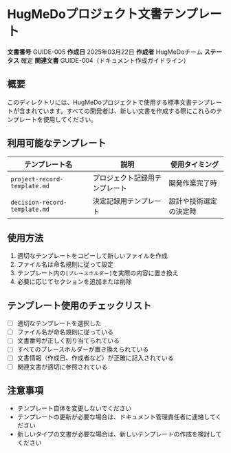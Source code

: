 # HugMeDoプロジェクト文書テンプレート

**文書番号** GUIDE-005
**作成日** 2025年03月22日
**作成者** HugMeDoチーム
**ステータス** 確定
**関連文書** GUIDE-004（ドキュメント作成ガイドライン）

## 概要

このディレクトリには、HugMeDoプロジェクトで使用する標準文書テンプレートが含まれています。すべての開発者は、新しい文書を作成する際にこれらのテンプレートを使用してください。

## 利用可能なテンプレート

| テンプレート名 | 説明 | 使用タイミング |
|--------------|------|--------------|
| `project-record-template.md` | プロジェクト記録用テンプレート | 開発作業完了時 |
| `decision-record-template.md` | 決定記録用テンプレート | 設計や技術選定の決定時 |

## 使用方法

1. 適切なテンプレートをコピーして新しいファイルを作成
2. ファイル名は命名規則に従って設定
3. テンプレート内の`[プレースホルダー]`を実際の内容に置き換え
4. 必要に応じてセクションを追加または削除

## テンプレート使用のチェックリスト

- [ ] 適切なテンプレートを選択した
- [ ] ファイル名が命名規則に従っている
- [ ] 文書番号が正しく割り当てられている
- [ ] すべてのプレースホルダーが置き換えられている
- [ ] 文書情報（作成日、作成者など）が正確に記入されている
- [ ] 関連文書が適切に参照されている

## 注意事項

- テンプレート自体を変更しないでください
- テンプレートの更新が必要な場合は、ドキュメント管理責任者に連絡してください
- 新しいタイプの文書が必要な場合は、新しいテンプレートの作成を検討してください
